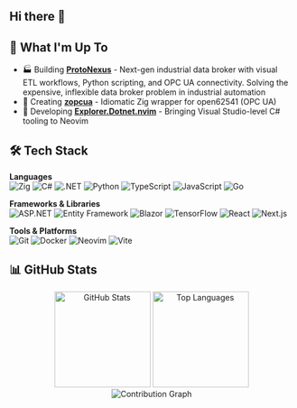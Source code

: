 ## Hi there 👋
## 🚀 What I'm Up To


- 🏭 Building **[ProtoNexus](https://protonexus.io)** - Next-gen industrial data broker with visual ETL workflows, Python scripting, and OPC UA connectivity. Solving the expensive, inflexible data broker problem in industrial automation
- 🔧 Creating **[zopcua](https://github.com/xentropic-dev/zopcua)** - Idiomatic Zig wrapper for open62541 (OPC UA)
- 🔭 Developing **[Explorer.Dotnet.nvim](https://github.com/xentropic-dev/explorer.dotnet.nvim)** - Bringing Visual Studio-level C# tooling to Neovim

## 🛠️ Tech Stack

**Languages**  
![Zig](https://img.shields.io/badge/-Zig-F7A41D?style=flat-square&logo=zig&logoColor=white)
![C#](https://img.shields.io/badge/-C%23-239120?style=flat-square&logo=c-sharp&logoColor=white)
![.NET](https://img.shields.io/badge/-.NET-512BD4?style=flat-square&logo=dotnet&logoColor=white)
![Python](https://img.shields.io/badge/-Python-3776AB?style=flat-square&logo=python&logoColor=white)
![TypeScript](https://img.shields.io/badge/-TypeScript-3178C6?style=flat-square&logo=typescript&logoColor=white)
![JavaScript](https://img.shields.io/badge/-JavaScript-F7DF1E?style=flat-square&logo=javascript&logoColor=black)
![Go](https://img.shields.io/badge/-Go-00ADD8?style=flat-square&logo=go&logoColor=white)

**Frameworks & Libraries**  
![ASP.NET](https://img.shields.io/badge/-ASP.NET-512BD4?style=flat-square&logo=dotnet&logoColor=white)
![Entity Framework](https://img.shields.io/badge/-Entity%20Framework-512BD4?style=flat-square&logo=dotnet&logoColor=white)
![Blazor](https://img.shields.io/badge/-Blazor-512BD4?style=flat-square&logo=blazor&logoColor=white)
![TensorFlow](https://img.shields.io/badge/-TensorFlow-FF6F00?style=flat-square&logo=tensorflow&logoColor=white)
![React](https://img.shields.io/badge/-React-61DAFB?style=flat-square&logo=react&logoColor=black)
![Next.js](https://img.shields.io/badge/-Next.js-000000?style=flat-square&logo=next.js&logoColor=white)

**Tools & Platforms**  
![Git](https://img.shields.io/badge/-Git-F05032?style=flat-square&logo=git&logoColor=white)
![Docker](https://img.shields.io/badge/-Docker-2496ED?style=flat-square&logo=docker&logoColor=white)
![Neovim](https://img.shields.io/badge/-Neovim-57A143?style=flat-square&logo=neovim&logoColor=white)
![Vite](https://img.shields.io/badge/-Vite-646CFF?style=flat-square&logo=vite&logoColor=white)

## 📊 GitHub Stats
<div align="center">
  <img src="https://github-readme-stats.vercel.app/api?username=xentropic-dev&show_icons=true&theme=tokyonight&hide_border=true&count_private=true" alt="GitHub Stats" height="170"/>
  <img src="https://github-readme-stats.vercel.app/api/top-langs/?username=xentropic-dev&layout=compact&theme=tokyonight&hide_border=true" alt="Top Languages" height="170"/>
</div>

<div align="center">
  <img src="https://github-readme-activity-graph.vercel.app/graph?username=xentropic-dev&theme=tokyo-night&hide_border=true" alt="Contribution Graph" />
</div>
